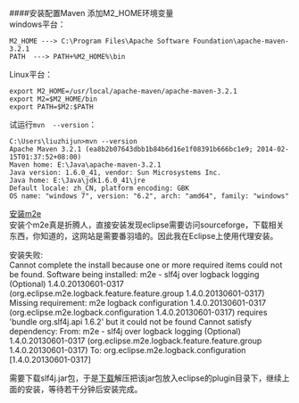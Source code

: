 ####安装配置Maven
添加M2_HOME环境变量  
windows平台：   

    M2_HOME ---> C:\Program Files\Apache Software Foundation\apache-maven-3.2.1
    PATH  ---> PATH+%M2_HOME%\bin
Linux平台：

    export M2_HOME=/usr/local/apache-maven/apache-maven-3.2.1
    export M2=$M2_HOME/bin
    export PATH=$M2:$PATH

试运行`mvn  --version`：   

    C:\Users\liuzhijun>mvn --version
    Apache Maven 3.2.1 (ea8b2b07643dbb1b84b6d16e1f08391b666bc1e9; 2014-02-15T01:37:52+08:00)
    Maven home: E:\Java\apache-maven-3.2.1
    Java version: 1.6.0_41, vendor: Sun Microsystems Inc.
    Java home: E:\Java\jdk1.6.0_41\jre
    Default locale: zh_CN, platform encoding: GBK
    OS name: "windows 7", version: "6.2", arch: "amd64", family: "windows"

[安装m2e](http://download.eclipse.org/technology/m2e/releases)  
安装个m2e真是折腾人，直接安装发现eclipse需要访问sourceforge，下载相关东西，你知道的，这网站是需要番羽墙的。因此我在Eclipse上使用代理安装。  

安装失败:  
    Cannot complete the install because one or more required items could not be found.
      Software being installed: m2e - slf4j over logback logging (Optional) 1.4.0.20130601-0317 (org.eclipse.m2e.logback.feature.feature.group 1.4.0.20130601-0317)
        Missing requirement: m2e logback configuration 1.4.0.20130601-0317 (org.eclipse.m2e.logback.configuration 1.4.0.20130601-0317) requires 'bundle org.slf4j.api 1.6.2' but it could not be found
          Cannot satisfy dependency:
              From: m2e - slf4j over logback logging (Optional) 1.4.0.20130601-0317 (org.eclipse.m2e.logback.feature.feature.group 1.4.0.20130601-0317)
                  To: org.eclipse.m2e.logback.configuration [1.4.0.20130601-0317]



需要下载slf4j.jar包，于是[下载](http://www.slf4j.org/download.html)解压把该jar包放入eclipse的plugin目录下，继续上面的安装，等待若干分钟后安装完成。


